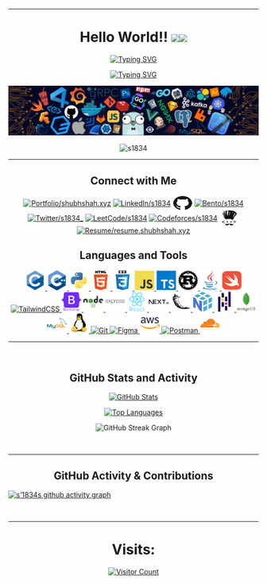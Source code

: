 <!--### Hi there 👋


**s1834/s1834** is a ✨ _special_ ✨ repository because its `README.md` (this file) appears on your GitHub profile.

Here are some ideas to get you started:

- 🔭 I’m currently working on ...
- 🌱 I’m currently learning ...
- 👯 I’m looking to collaborate on ...
- 🤔 I’m looking for help with ...
- 💬 Ask me about ...
- 📫 How to reach me: ...
- 😄 Pronouns: ...
- ⚡ Fun fact: ...
-->

<hr>

<h1 align="center">Hello World!! <img src="https://media.giphy.com/media/hvRJCLFzcasrR4ia7z/giphy.gif" width="35"><img src="https://media.giphy.com/media/hvRJCLFzcasrR4ia7z/giphy.gif" width="35"></h1>

<p align="center">
<a  href="https://git.io/typing-svg"><img src="https://readme-typing-svg.herokuapp.com?font=Fira+Code&pause=1000&color=00F73F&center=true&width=435&lines=Welcome+to+s1834's+GitHub+Profile" alt="Typing SVG" /></a></p>
<p align="center">
<a  href="https://git.io/typing-svg"><img src="https://readme-typing-svg.herokuapp.com?font=Fira+Code&pause=1000&color=00F73F&center=true&width=435&lines=Competitive+Programmer;Blockchain+Enthusiast;Full+Stack+Developer" alt="Typing SVG" /></a></p>

<p align="center">
  <img src="https://raw.githubusercontent.com/KevinPatel04/KevinPatel04/master/header.png" alt="s1834">
 </p>
<p align="center">
  <img src="https://github.com/thompsonemerson/thompsonemerson/raw/master/cover-thompson.png" alt="s1834" height="200"/>
</p>
<hr>

<h2 align="center">Connect with Me</h2>
<p align="center">
  <a href="https://shubhshah.xyz" target="_blank"><img align="center" src="https://img.icons8.com/color/48/000000/domain.png" alt="Portfolio/shubhshah.xyz" height="30" width="40" /></a>
  <a href="https://www.linkedin.com/in/s1834/" target="_blank"><img align="center" src="https://raw.githubusercontent.com/rahuldkjain/github-profile-readme-generator/master/src/images/icons/Social/linked-in-alt.svg" alt="LinkedIn/s1834" height="30" width="40" /></a>
  <a href="https://github.com/s1834" target="_blank"><img align="center" src="https://raw.githubusercontent.com/devicons/devicon/master/icons/github/github-original.svg" alt="GitHub/s1834" height="30" width="40" /></a>
  <a href="https://bento.me/s1834" target="_blank"><img align="center" src="https://cdn.prod.website-files.com/6335b33630f88833a92915fc/63e501246a370e0d4462f2ed_herologo.png" alt="Bento/s1834" height="30" width="40" /></a>
  <a href="https://twitter.com/s1834_" target="_blank"><img align="center" src="https://raw.githubusercontent.com/rahuldkjain/github-profile-readme-generator/master/src/images/icons/Social/twitter.svg" alt="Twitter/s1834_" height="30" width="40" /></a>
  <a href="https://leetcode.com/s1834/" target="_blank"><img align="center" src="https://github.com/rahuldkjain/github-profile-readme-generator/blob/master/src/images/icons/Social/leet-code.svg" alt="LeetCode/s1834" height="30" width="40" /></a>
  <a href="https://codeforces.com/profile/s1834" target="_blank"><img align="center" src="https://raw.githubusercontent.com/rahuldkjain/github-profile-readme-generator/master/src/images/icons/Social/codeforces.svg" alt="Codeforces/s1834" height="30" width="40" /></a>
  <a href="https://www.codechef.com/users/s1834" target="_blank"><img align="center" src="https://github.com/cschindlbeck/compcodicons/blob/master/svg/codechef.svg" alt="CodeChef/s1834" height="30" width="40" /></a>
  <a href="https://drive.google.com/file/d/1crUAxIW2iuMknzrkX1oucdzqEPbH6yhk/" target="_blank"><img align="center" src="https://img.icons8.com/color/48/000000/resume.png" alt="Resume/resume.shubhshah.xyz" height="30" width="40" /></a>
</p>

<h2 align="center">Languages and Tools</h2>

<p align="center">
   <a href="https://www.cprogramming.com/" target="_blank" rel="noreferrer"> 
      <img src="https://raw.githubusercontent.com/devicons/devicon/master/icons/c/c-original.svg" alt="C" width="40" height="40"/> 
   </a> 
   <a href="https://www.w3schools.com/cpp/" target="_blank" rel="noreferrer"> 
      <img src="https://raw.githubusercontent.com/devicons/devicon/master/icons/cplusplus/cplusplus-original.svg" alt="C++" width="40" height="40"/> 
   </a>
   <a href="https://www.python.org" target="_blank" rel="noreferrer"> 
      <img src="https://raw.githubusercontent.com/devicons/devicon/master/icons/python/python-original.svg" alt="Python" width="40" height="40"/> 
   </a> 
   <a href="https://www.w3.org/html/" target="_blank" rel="noreferrer"> 
      <img src="https://raw.githubusercontent.com/devicons/devicon/master/icons/html5/html5-original-wordmark.svg" alt="HTML5" width="40" height="40"/> 
   </a> 
   <a href="https://www.w3schools.com/css/" target="_blank" rel="noreferrer"> 
      <img src="https://raw.githubusercontent.com/devicons/devicon/master/icons/css3/css3-original-wordmark.svg" alt="CSS3" width="40" height="40"/> 
   </a> 
   <a href="https://developer.mozilla.org/en-US/docs/Web/JavaScript" target="_blank"> 
      <img src="https://raw.githubusercontent.com/devicons/devicon/master/icons/javascript/javascript-original.svg" alt="JavaScript" width="40" height="40"/> 
   </a> 
   <a href="https://www.typescriptlang.org/" target="_blank"> 
      <img src="https://github.com/devicons/devicon/blob/master/icons/typescript/typescript-original.svg" alt="TypeScript" width="40" height="40"/> 
   </a>
   <a href="https://www.rust-lang.org" target="_blank"> 
      <img src="https://github.com/devicons/devicon/blob/master/icons/rust/rust-original.svg" alt="Rust" width="40" height="40"/> 
   </a> 
   <a href="https://www.java.com/" target="_blank"> 
      <img src="https://raw.githubusercontent.com/devicons/devicon/master/icons/java/java-original.svg" alt="Java" width="40" height="40"/> 
   </a>
   <a href="https://developer.apple.com/swift/" target="_blank"> 
      <img src="https://github.com/devicons/devicon/blob/master/icons/swift/swift-original.svg" alt="Swift" width="40" height="40"/> 
   </a>
   <a href="https://tailwindcss.com/" target="_blank"> 
      <img src="https://www.vectorlogo.zone/logos/tailwindcss/tailwindcss-icon.svg" alt="TailwindCSS" width="40" height="40"/> 
   </a> 
   <a href="https://getbootstrap.com" target="_blank" rel="noreferrer"> 
      <img src="https://raw.githubusercontent.com/devicons/devicon/master/icons/bootstrap/bootstrap-plain-wordmark.svg" alt="Bootstrap" width="40" height="40"/> 
   </a> 
   <a href="https://nodejs.org/" target="_blank" rel="noreferrer"> 
      <img src="https://raw.githubusercontent.com/devicons/devicon/master/icons/nodejs/nodejs-original-wordmark.svg" alt="NodeJS" width="40" height="40"/> 
   </a>
   <a href="https://expressjs.com/" target="_blank" rel="noreferrer"> 
      <img src="https://github.com/devicons/devicon/blob/master/icons/express/express-original-wordmark.svg" alt="ExpressJS" width="40" height="40"/> 
   </a> 
   <a href="https://reactjs.org/" target="_blank"> 
      <img src="https://raw.githubusercontent.com/devicons/devicon/master/icons/react/react-original-wordmark.svg" alt="ReactJS" width="40" height="40"/> 
   </a>
   <a href="https://nextjs.org/" target="_blank"> 
      <img src="https://github.com/devicons/devicon/blob/master/icons/nextjs/nextjs-original-wordmark.svg" alt="NextJS" width="40" height="40"/> 
   </a>
   <a href="https://flask.palletsprojects.com/" target="_blank"> 
      <img src="https://github.com/devicons/devicon/blob/master/icons/flask/flask-original.svg" alt="Flask" width="40" height="40"/> 
   </a> 
   <a href="https://numpy.org/" target="_blank" rel="noreferrer"> 
      <img src="https://github.com/devicons/devicon/blob/master/icons/numpy/numpy-original.svg" alt="NumPy" width="40" height="40"/> 
   </a> 
   <a href="https://pandas.pydata.org/" target="_blank" rel="noreferrer"> 
      <img src="https://github.com/devicons/devicon/blob/master/icons/pandas/pandas-original.svg" alt="Pandas" width="40" height="40"/> 
   </a>
   <a href="https://www.mongodb.com/" target="_blank" rel="noreferrer"> 
      <img src="https://github.com/devicons/devicon/blob/master/icons/mongodb/mongodb-original-wordmark.svg" alt="MongoDB" width="40" height="40"/> 
   </a> 
   <a href="https://www.mysql.com/" target="_blank" rel="noreferrer"> 
      <img src="https://raw.githubusercontent.com/devicons/devicon/master/icons/mysql/mysql-original-wordmark.svg" alt="MySQL" width="40" height="40"/> 
   </a>
   <a href="https://www.linux.org/" target="_blank" rel="noreferrer"> 
      <img src="https://github.com/devicons/devicon/blob/master/icons/linux/linux-original.svg" alt="Linux" width="40" height="40"/> 
   </a> 
   <a href="https://git-scm.com/" target="_blank" rel="noreferrer"> 
      <img src="https://www.vectorlogo.zone/logos/git-scm/git-scm-icon.svg" alt="Git" width="40" height="40"/> 
   </a> 
   <a href="https://www.figma.com/" target="_blank" rel="noreferrer"> 
      <img src="https://www.vectorlogo.zone/logos/figma/figma-icon.svg" alt="Figma" width="40" height="40"/> 
   </a> 
   <a href="https://aws.amazon.com/" target="_blank"> 
      <img src="https://raw.githubusercontent.com/devicons/devicon/master/icons/amazonwebservices/amazonwebservices-original-wordmark.svg" alt="AWS" width="40" height="40"/> 
   </a>
   <a href="https://www.postman.com/" target="_blank"> 
      <img src="https://www.vectorlogo.zone/logos/getpostman/getpostman-icon.svg" alt="Postman" width="40" height="40"/> 
   </a>
   <a href="https://www.cloudflare.com/" target="_blank"> 
      <img src="https://github.com/devicons/devicon/blob/master/icons/cloudflare/cloudflare-original.svg" alt="Cloudflare" width="40" height="40"/> 
   </a> 
</p>
<hr>


<br>

<h2 align="center">GitHub Stats and Activity</h2>

<p align="center">
  <a href="https://github.com/s1834">
    <img height="300" width="500" src="https://github-readme-stats.vercel.app/api?username=s1834&count_private=true&show_icons=true&theme=chartreuse-dark" alt="GitHub Stats">
  </a>
</p>

<p align="center">
  <a href="https://github.com/s1834">
    <img height="300" width="500" src="https://github-readme-stats-eight-theta.vercel.app/api/top-langs/?username=s1834&layout=compact&langs_count=10&theme=chartreuse-dark" alt="Top Languages">
  </a>
</p>

<p align="center">
  <img height="300" width="500" src="https://streak-stats.demolab.com?user=s1834&locale=en&mode=daily&theme=chartreuse-dark&hide_border=false&border_radius=5&order=3" alt="GitHub Streak Graph">
</p>

<br>
<hr>

<h2 align="center">GitHub Activity & Contributions</h2>

<p align="center">
  
[![s’1834s github activity graph](https://github-readme-activity-graph.vercel.app/graph?username=s1834&theme=github-compact)](https://github.com/s1834)
                  
</p>


<br>
<hr>

<h1 align="center">Visits:</h1>

<p align="center">
  <a href="https://github.com/s1834">
    <img src="https://profile-counter.glitch.me/s1834/count.svg" alt="Visitor Count" />
  </a>
</p>
